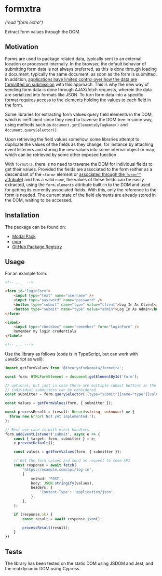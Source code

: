 # formxtra

_(read "form extra")_

Extract form values through the DOM.

## Motivation

Forms are used to package related data, typically sent to an external location or processed internally. In the browser,
the default behavior of submitting form data is not always preferred, as this is done through loading a document,
typically the same document, as soon as the form is submitted. In addition, [applications have limited control over how
the data are formatted on submission](https://html.spec.whatwg.org/multipage/form-control-infrastructure.html#dom-fs-enctype)
with this approach. This is why the new way of sending form data is done through AJAX/fetch requests, wherein the data
are serialized into formats like JSON. To turn form data into a specific format requires access to the elements holding
the values to each field in the form.

Some libraries for extracting form values query field elements in the DOM, which is inefficient since they need to
traverse the DOM tree in some way, using methods such as `document.getElementsByTagName()` and
`document.querySelector()`.

Upon retrieving the field values somehow, some libraries attempt to duplicate the values of the fields as they change,
for instance by attaching event listeners and storing the new values into some internal object or map, which can be
retrieved by some other exposed function.

With `formxtra`, there is no need to traverse the DOM for individual fields to get their values. Provided the fields are
associated to the form (either as a descendant of the `<form>` element or [associated through the `form=""`
attribute](https://html.spec.whatwg.org/multipage/form-control-infrastructure.html#attr-fae-form)) and has a valid
`name`, the values of these fields can be easily extracted, using the `form.elements` attribute built-in to the DOM and
used for getting its currently associated fields. With this, only the reference to the form is needed. The current state
of the field elements are already stored in the DOM, waiting to be accessed.

## Installation

The package can be found on:

- [Modal Pack](https://js.pack.modal.sh)
- [npm](https://npmjs.com/package/formxtra)
- [GitHub Package Registry](https://github.com/TheoryOfNekomata/formxtra/packages/793279)

## Usage

For an example form:

```html
<!-- ...  -->

<form id="loginForm">
	<input type="text" name="username" />
	<input type="password" name="password" />
	<button type="submit" name="type" value="client">Log In As Client</button>
	<button type="submit" name="type" value="admin">Log In As Admin</button>
</form>

<label>
	<input type="checkbox" name="remember" form="loginForm" />
	Remember my login credentials
</label>

<!-- ... --->
```

Use the library as follows (code is in TypeScript, but can work with JavaScript as well):

```typescript
import getFormValues from '@theoryofnekomata/formxtra';

const form: HTMLFormElement = document.getElementById('form');

// optional, but just in case there are multiple submit buttons in the form,
// individual submitters can be considered
const submitter = form.querySelector('[type="submit"][name="type"][value="client"]');

const values = getFormValues(form, { submitter });

const processResult = (result: Record<string, unknown>) => {
  throw new Error('Not yet implemented.');
};

// Best use case is with event handlers
form.addEventListener('submit', async e => {
	const { target: form, submitter } = e;
	e.preventDefault();

	const values = getFormValues(form, { submitter });

	// Get the form values and send as request to some API
	const response = await fetch(
		'https://example.com/api/log-in',
		{
			method: 'POST',
			body: JSON.stringify(values),
			headers: {
				'Content-Type': 'application/json',
			},
		},
	);

	if (response.ok) {
		const result = await response.json();

		processResult(result);
	}
})
```

## Tests

The library has been tested on the static DOM using JSDOM and Jest, and the real dynamic DOM using Cypress.
